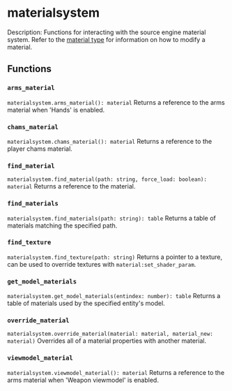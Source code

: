 # materialsystem
Description:
Functions for interacting with the source engine material system. Refer to the [material type](#material) for information on how to modify a material.

## Functions

### `arms_material`
`materialsystem.arms_material(): material`
Returns a reference to the arms material when 'Hands' is enabled.

### `chams_material`
`materialsystem.chams_material(): material`
Returns a reference to the player chams material.

### `find_material`
`materialsystem.find_material(path: string, force_load: boolean): material`
Returns a reference to the material.

### `find_materials`
`materialsystem.find_materials(path: string): table`
Returns a table of materials matching the specified path.

### `find_texture`
`materialsystem.find_texture(path: string)`
Returns a pointer to a texture, can be used to override textures with `material:set_shader_param`.

### `get_model_materials`
`materialsystem.get_model_materials(entindex: number): table`
Returns a table of materials used by the specified entity's model.

### `override_material`
`materialsystem.override_material(material: material, material_new: material)`
Overrides all of a material properties with another material.

### `viewmodel_material`
`materialsystem.viewmodel_material(): material`
Returns a reference to the arms material when 'Weapon viewmodel' is enabled.